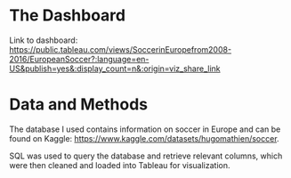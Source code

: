 # The Dashboard
Link to dashboard: https://public.tableau.com/views/SoccerinEuropefrom2008-2016/EuropeanSoccer?:language=en-US&publish=yes&:display_count=n&:origin=viz_share_link

# Data and Methods
The database I used contains information on soccer in Europe and can be found on Kaggle: https://www.kaggle.com/datasets/hugomathien/soccer.

SQL was used to query the database and retrieve relevant columns, which were then cleaned and loaded into Tableau for visualization.
